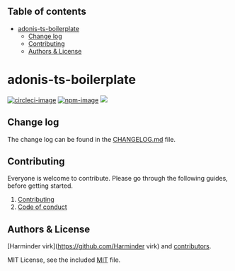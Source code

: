 <!-- START doctoc generated TOC please keep comment here to allow auto update -->
<!-- DON'T EDIT THIS SECTION, INSTEAD RE-RUN doctoc TO UPDATE -->
## Table of contents

- [adonis-ts-boilerplate](#adonis-ts-boilerplate)
  - [Change log](#change-log)
  - [Contributing](#contributing)
  - [Authors & License](#authors--license)

<!-- END doctoc generated TOC please keep comment here to allow auto update -->

# adonis-ts-boilerplate

[![circleci-image]][circleci-url]
[![npm-image]][npm-url]
![](https://img.shields.io/badge/Typescript-294E80.svg?style=for-the-badge&logo=typescript)

## Change log

The change log can be found in the [CHANGELOG.md](CHANGELOG.md) file.

## Contributing

Everyone is welcome to contribute. Please go through the following guides, before getting started.

1. [Contributing](https://adonisjs.com/contributing)
2. [Code of conduct](https://adonisjs.com/code-of-conduct)


## Authors & License
[Harminder virk](https://github.com/Harminder virk) and [contributors](https://github.com/AdonisCommunity/adonis-ts-boilerplate/graphs/contributors).

MIT License, see the included [MIT](LICENSE.md) file.

[circleci-image]: https://img.shields.io/circleci/project/github/AdonisCommunity/adonis-ts-boilerplate/master.svg?style=for-the-badge&logo=circleci
[circleci-url]: https://circleci.com/gh/AdonisCommunity/adonis-ts-boilerplate "circleci"

[npm-image]: https://img.shields.io/npm/v/adonis-ts-boilerplate.svg?style=for-the-badge&logo=npm
[npm-url]: https://npmjs.org/package/adonis-ts-boilerplate "npm"

